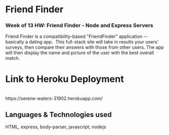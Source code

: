 <h1>Friend Finder</h1>
<h3>Week of 13 HW: Friend Finder - Node and Express Servers</h3>
<p> Friend Finder is a compatibility-based "FriendFinder" application -- basically a dating app.  This full-stack site will take in results your users' surveys, then compare their answers with those from other users. The app will then display the name and picture of the user with the best overall match.
</p>

<p> <h1> Link to Heroku Deployment</h1>
<br>
https://serene-waters-31902.herokuapp.com/
<br>
</p>

<h2>Languages & Technologies used</h2>
HTML, express, body-parser, javascript, nodejs

